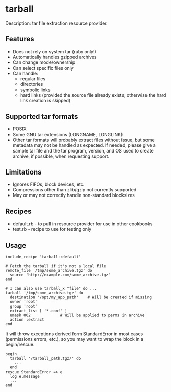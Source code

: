 tarball
=======

Description: tar file extraction resource provider.

Features
--------
* Does not rely on system tar (ruby only!)
* Automatically handles gzipped archives
* Can change mode/ownership
* Can select specific files only
* Can handle:
  * regular files
  * directories
  * symbolic links
  * hard links (provided the source file already exists; otherwise the
    hard link creation is skipped)

Supported tar formats
---------------------
* POSIX
* Some GNU tar extensions (LONGNAME, LONGLINK)
* Other tar formats will probably extract files without issue, but some
  metadata may not be handled as expected.  If needed, please give a
  sample tar file and the tar program, version, and OS used to create
  archive, if possible, when requesting support.

Limitations
-----------
* Ignores FIFOs, block devices, etc.
* Compressions other than zlib/gzip not currently supported
* May or may not correctly handle non-standard blocksizes

Recipes
-------
* default.rb - to pull in resource provider for use in other cookbooks
* test.rb - recipe to use for testing only

Usage
-----
```
include_recipe 'tarball::default'

# Fetch the tarball if it's not a local file
remote_file '/tmp/some_archive.tgz' do
  source 'http://example.com/some_archive.tgz'
end

# I can also use tarball_x "file" do ...
tarball '/tmp/some_archive.tgz' do
  destination '/opt/my_app_path'	# Will be created if missing
  owner 'root'
  group 'root'
  extract_list [ '*.conf' ]
  umask 002				# Will be applied to perms in archive
  action :extract
end
```

It will throw exceptions derived form StandardError in most cases
(permissions errors, etc.), so you may want to wrap the block in a
begin/rescue.

```
begin
  tarball '/tarball_path.tgz/' do
    ...
  end
rescue StandardError => e
  log e.message
  ...
end
```
